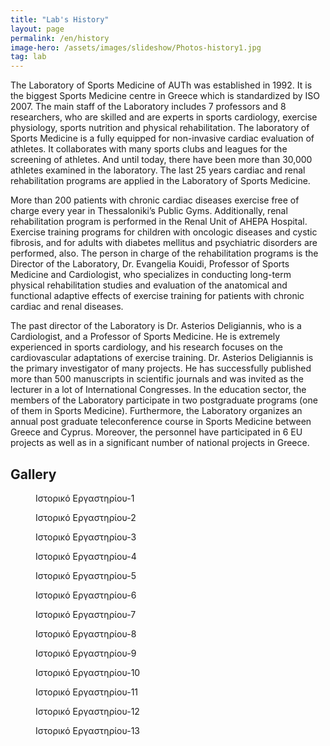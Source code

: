 ```yaml
---
title: "Lab's History"
layout: page
permalink: /en/history
image-hero: /assets/images/slideshow/Photos-history1.jpg
tag: lab
---
```


The Laboratory of Sports Medicine of AUTh was established in 1992. It is the biggest Sports Medicine centre in Greece which is standardized by ISO 2007. The main staff of the Laboratory includes 7 professors and 8 researchers, who are skilled and are experts in sports cardiology, exercise physiology, sports nutrition and physical rehabilitation. The laboratory of Sports Medicine is a fully equipped for non-invasive cardiac evaluation of athletes. It collaborates with many sports clubs and leagues for the screening of athletes. And until today, there have been more than 30,000 athletes examined in the laboratory. The last 25 years cardiac and renal rehabilitation programs are applied in the Laboratory of Sports Medicine.


More than 200 patients with chronic cardiac diseases exercise free of charge every year in Thessaloniki’s Public Gyms. Additionally, renal rehabilitation program is performed in the Renal Unit of AHEPA Hospital. Exercise training programs for children with oncologic diseases and cystic fibrosis, and for adults with diabetes mellitus and psychiatric disorders are performed, also. The person in charge of the rehabilitation programs is the Director of the Laboratory, Dr. Evangelia Kouidi, Professor of Sports Medicine and Cardiologist, who specializes in conducting long-term physical rehabilitation studies and evaluation of the anatomical and functional adaptive effects of exercise training for patients with chronic cardiac and renal diseases. 


The past director of the Laboratory is Dr. Asterios Deligiannis, who is a Cardiologist, and a Professor of Sports Medicine. He is extremely experienced in sports cardiology, and his research focuses on the cardiovascular adaptations of exercise training. Dr. Asterios Deligiannis is the primary investigator of many projects. He has successfully published more than 500 manuscripts in scientific journals and was invited as the lecturer in a lot of International Congresses. In the education sector, the members of the Laboratory participate in two postgraduate programs (one of them in Sports Medicine). Furthermore, the Laboratory organizes an annual post graduate teleconference course in Sports Medicine between Greece and Cyprus. Moreover, the personnel have participated in 6 EU projects as well as in a significant number of national projects in Greece.
	           
               
               
               
<h2 id="gallery">Gallery</h2>
<div class="my-gallery gallery-history" itemscope="" itemtype="http://schema.org/ImageGallery" data-pswp-uid="1">
<figure itemprop="associatedMedia" itemscope="" itemtype="http://schema.org/ImageObject" class="full large" style="background-image: url('/assets/images/galleries/history/Photos-history2-large.jpg');-ms-grid-column:1;-ms-grid-row:1">
<figcaption itemprop="caption description">&Iota;&sigma;&tau;&omicron;&rho;&iota;&kappa;ό &Epsilon;&rho;&gamma;&alpha;&sigma;&tau;&eta;&rho;ί&omicron;&upsilon;-1</figcaption>
</figure>
<figure itemprop="associatedMedia" itemscope="" itemtype="http://schema.org/ImageObject" class="medium" style="background-image: url('/assets/images/galleries/history/1oΑθλητιατρικοΣυνέδριο-large.jpg');-ms-grid-column:2;-ms-grid-row:2">
<figcaption itemprop="caption description">&Iota;&sigma;&tau;&omicron;&rho;&iota;&kappa;ό &Epsilon;&rho;&gamma;&alpha;&sigma;&tau;&eta;&rho;ί&omicron;&upsilon;-2</figcaption>
</figure>
<figure itemprop="associatedMedia" itemscope="" itemtype="http://schema.org/ImageObject" class="large" style="background-image: url('/assets/images/galleries/history/FIMS-Ιστορικό-large.jpg');-ms-grid-column:3;-ms-grid-row:1">
<figcaption itemprop="caption description">&Iota;&sigma;&tau;&omicron;&rho;&iota;&kappa;ό &Epsilon;&rho;&gamma;&alpha;&sigma;&tau;&eta;&rho;ί&omicron;&upsilon;-3</figcaption>
</figure>
<figure itemprop="associatedMedia" itemscope="" itemtype="http://schema.org/ImageObject" class="medium" style="background-image: url('/assets/images/galleries/history/Photo-askiseis2-large.jpg');-ms-grid-column:4;-ms-grid-row:2">
<figcaption itemprop="caption description">&Iota;&sigma;&tau;&omicron;&rho;&iota;&kappa;ό &Epsilon;&rho;&gamma;&alpha;&sigma;&tau;&eta;&rho;ί&omicron;&upsilon;-4</figcaption>
</figure>
<figure itemprop="associatedMedia" itemscope="" itemtype="http://schema.org/ImageObject" class="large" style="background-image: url('/assets/images/galleries/history/Photos-askiseis1-large.jpg');-ms-grid-column:5;-ms-grid-row:1">
<figcaption itemprop="caption description">&Iota;&sigma;&tau;&omicron;&rho;&iota;&kappa;ό &Epsilon;&rho;&gamma;&alpha;&sigma;&tau;&eta;&rho;ί&omicron;&upsilon;-5</figcaption>
</figure>
<figure itemprop="associatedMedia" itemscope="" itemtype="http://schema.org/ImageObject" class="medium" style="background-image: url('/assets/images/galleries/history/Photos-history1-large.jpg');-ms-grid-column:6;-ms-grid-row:2">
<figcaption itemprop="caption description">&Iota;&sigma;&tau;&omicron;&rho;&iota;&kappa;ό &Epsilon;&rho;&gamma;&alpha;&sigma;&tau;&eta;&rho;ί&omicron;&upsilon;-6</figcaption>
</figure>
<figure itemprop="associatedMedia" itemscope="" itemtype="http://schema.org/ImageObject" class="large" style="background-image: url('/assets/images/galleries/history/1oΑθλητιατρικόΣυνέδριο-large.jpg');-ms-grid-column:7;-ms-grid-row:1">
<figcaption itemprop="caption description">&Iota;&sigma;&tau;&omicron;&rho;&iota;&kappa;ό &Epsilon;&rho;&gamma;&alpha;&sigma;&tau;&eta;&rho;ί&omicron;&upsilon;-7</figcaption>
</figure>
<figure itemprop="associatedMedia" itemscope="" itemtype="http://schema.org/ImageObject" class="medium" style="background-image: url('/assets/images/galleries/history/askisi1-large.jpg');-ms-grid-column:8;-ms-grid-row:2">
<figcaption itemprop="caption description">&Iota;&sigma;&tau;&omicron;&rho;&iota;&kappa;ό &Epsilon;&rho;&gamma;&alpha;&sigma;&tau;&eta;&rho;ί&omicron;&upsilon;-8</figcaption>
</figure>
<figure itemprop="associatedMedia" itemscope="" itemtype="http://schema.org/ImageObject" class="large" style="background-image: url('/assets/images/galleries/history/iatrikos-elegxos-0002-large.jpg');-ms-grid-column:9;-ms-grid-row:1">
<figcaption itemprop="caption description">&Iota;&sigma;&tau;&omicron;&rho;&iota;&kappa;ό &Epsilon;&rho;&gamma;&alpha;&sigma;&tau;&eta;&rho;ί&omicron;&upsilon;-9</figcaption>
</figure>
<figure itemprop="associatedMedia" itemscope="" itemtype="http://schema.org/ImageObject" class="medium" style="background-image: url('/assets/images/galleries/history/iatrikos-elegxos-0004-large.jpg');-ms-grid-column:10;-ms-grid-row:2">
<figcaption itemprop="caption description">&Iota;&sigma;&tau;&omicron;&rho;&iota;&kappa;ό &Epsilon;&rho;&gamma;&alpha;&sigma;&tau;&eta;&rho;ί&omicron;&upsilon;-10</figcaption>
</figure>
<figure itemprop="associatedMedia" itemscope="" itemtype="http://schema.org/ImageObject" class="large" style="background-image: url('/assets/images/galleries/history/iatrikos-elegxos-0007-large.jpg');-ms-grid-column:11;-ms-grid-row:1">
<figcaption itemprop="caption description">&Iota;&sigma;&tau;&omicron;&rho;&iota;&kappa;ό &Epsilon;&rho;&gamma;&alpha;&sigma;&tau;&eta;&rho;ί&omicron;&upsilon;-11</figcaption>
</figure>
<figure itemprop="associatedMedia" itemscope="" itemtype="http://schema.org/ImageObject" class="medium" style="background-image: url('/assets/images/galleries/history/iatrikos-elegxos-0013-large.jpg');-ms-grid-column:12;-ms-grid-row:2">
<figcaption itemprop="caption description">&Iota;&sigma;&tau;&omicron;&rho;&iota;&kappa;ό &Epsilon;&rho;&gamma;&alpha;&sigma;&tau;&eta;&rho;ί&omicron;&upsilon;-12</figcaption>
</figure>
<figure itemprop="associatedMedia" itemscope="" itemtype="http://schema.org/ImageObject" class="large" style="background-image: url('/assets/images/galleries/history/iatrikos-elegxos-0019-large.jpg');-ms-grid-column:13;-ms-grid-row:1">
<figcaption itemprop="caption description">&Iota;&sigma;&tau;&omicron;&rho;&iota;&kappa;ό &Epsilon;&rho;&gamma;&alpha;&sigma;&tau;&eta;&rho;ί&omicron;&upsilon;-13</figcaption>
</figure>